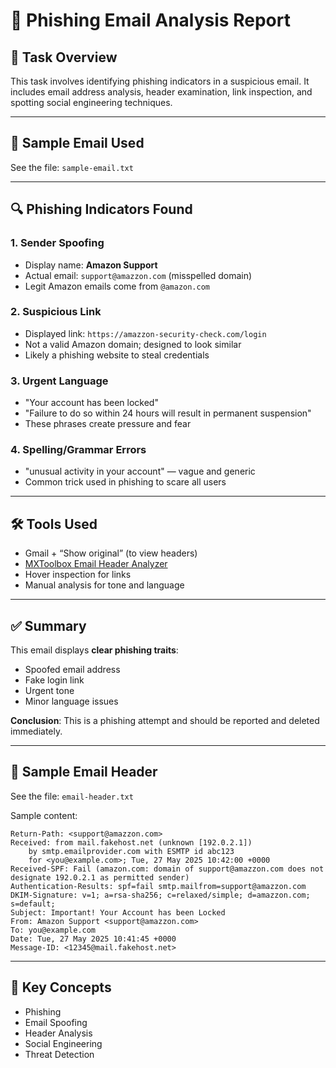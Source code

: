 # 📧 Phishing Email Analysis Report

## 📂 Task Overview

This task involves identifying phishing indicators in a suspicious email. It includes email address analysis, header examination, link inspection, and spotting social engineering techniques.

---

## 📨 Sample Email Used

See the file: `sample-email.txt`

---

## 🔍 Phishing Indicators Found

### 1. **Sender Spoofing**

* Display name: **Amazon Support**
* Actual email: `support@amazzon.com` (misspelled domain)
* Legit Amazon emails come from `@amazon.com`

### 2. **Suspicious Link**

* Displayed link: `https://amazzon-security-check.com/login`
* Not a valid Amazon domain; designed to look similar
* Likely a phishing website to steal credentials

### 3. **Urgent Language**

* "Your account has been locked"
* "Failure to do so within 24 hours will result in permanent suspension"
* These phrases create pressure and fear

### 4. **Spelling/Grammar Errors**

* "unusual activity in your account" — vague and generic
* Common trick used in phishing to scare all users

---

## 🛠 Tools Used

* Gmail + “Show original” (to view headers)
* [MXToolbox Email Header Analyzer](https://mxtoolbox.com/EmailHeaders.aspx)
* Hover inspection for links
* Manual analysis for tone and language

---

## ✅ Summary

This email displays **clear phishing traits**:

* Spoofed email address
* Fake login link
* Urgent tone
* Minor language issues

**Conclusion**: This is a phishing attempt and should be reported and deleted immediately.

---

## 📌 Sample Email Header 

See the file: `email-header.txt`

Sample content:

```text
Return-Path: <support@amazzon.com>
Received: from mail.fakehost.net (unknown [192.0.2.1])
    by smtp.emailprovider.com with ESMTP id abc123
    for <you@example.com>; Tue, 27 May 2025 10:42:00 +0000
Received-SPF: Fail (amazon.com: domain of support@amazzon.com does not designate 192.0.2.1 as permitted sender)
Authentication-Results: spf=fail smtp.mailfrom=support@amazzon.com
DKIM-Signature: v=1; a=rsa-sha256; c=relaxed/simple; d=amazzon.com; s=default;
Subject: Important! Your Account has been Locked
From: Amazon Support <support@amazzon.com>
To: you@example.com
Date: Tue, 27 May 2025 10:41:45 +0000
Message-ID: <12345@mail.fakehost.net>
```

---

## 📌 Key Concepts

* Phishing
* Email Spoofing
* Header Analysis
* Social Engineering
* Threat Detection
